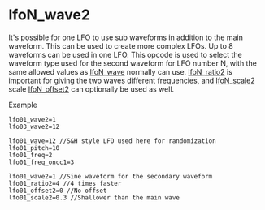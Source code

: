 ---
---
# lfoN_wave2

It's possible for one LFO to use sub waveforms in addition to the main waveform.
This can be used to create more complex LFOs. Up to 8 waveforms can be used in
one LFO. This opcode is used to select the waveform type used for the second
waveform for LFO number N, with the same allowed values as [lfoN_wave](lfoN_wave)
normally can use. [lfoN_ratio2](lfoN_ratio) is important for giving the
two waves different frequencies, and [lfoN_scale2](lfoN_scale) scale
[lfoN_offset2](lfoN_offset) can optionally be used as well.

Example

```
lfo01_wave2=1
lfo03_wave2=12
```

```
lfo01_wave=12 //S&H style LFO used here for randomization
lfo01_pitch=10
lfo01_freq=2
lfo01_freq_oncc1=3

lfo01_wave2=1 //Sine waveform for the secondary waveform
lfo01_ratio2=4 //4 times faster
lfo01_offset2=0 //No offset
lfo01_scale2=0.3 //Shallower than the main wave
```
